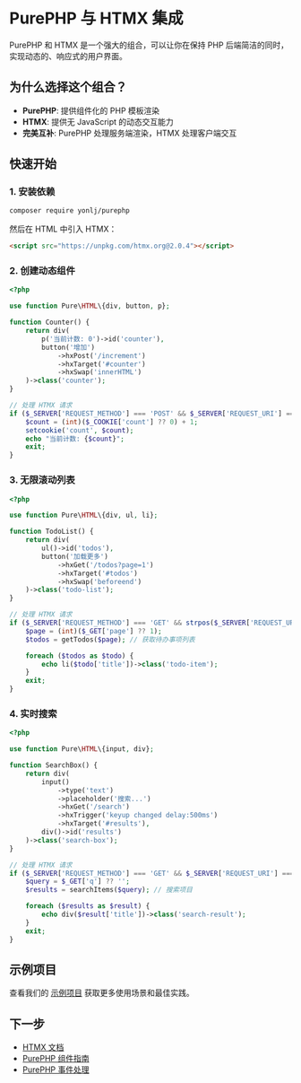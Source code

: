 # PurePHP 与 HTMX 集成

PurePHP 和 HTMX 是一个强大的组合，可以让你在保持 PHP 后端简洁的同时，实现动态的、响应式的用户界面。

## 为什么选择这个组合？

- **PurePHP**: 提供组件化的 PHP 模板渲染
- **HTMX**: 提供无 JavaScript 的动态交互能力
- **完美互补**: PurePHP 处理服务端渲染，HTMX 处理客户端交互

## 快速开始

### 1. 安装依赖

```bash
composer require yonlj/purephp
```

然后在 HTML 中引入 HTMX：

```html
<script src="https://unpkg.com/htmx.org@2.0.4"></script>
```

### 2. 创建动态组件

```php
<?php

use function Pure\HTML\{div, button, p};

function Counter() {
    return div(
        p('当前计数: 0')->id('counter'),
        button('增加')
            ->hxPost('/increment')
            ->hxTarget('#counter')
            ->hxSwap('innerHTML')
    )->class('counter');
}

// 处理 HTMX 请求
if ($_SERVER['REQUEST_METHOD'] === 'POST' && $_SERVER['REQUEST_URI'] === '/increment') {
    $count = (int)($_COOKIE['count'] ?? 0) + 1;
    setcookie('count', $count);
    echo "当前计数: {$count}";
    exit;
}
```

### 3. 无限滚动列表

```php
<?php

use function Pure\HTML\{div, ul, li};

function TodoList() {
    return div(
        ul()->id('todos'),
        button('加载更多')
            ->hxGet('/todos?page=1')
            ->hxTarget('#todos')
            ->hxSwap('beforeend')
    )->class('todo-list');
}

// 处理 HTMX 请求
if ($_SERVER['REQUEST_METHOD'] === 'GET' && strpos($_SERVER['REQUEST_URI'], '/todos') === 0) {
    $page = (int)($_GET['page'] ?? 1);
    $todos = getTodos($page); // 获取待办事项列表

    foreach ($todos as $todo) {
        echo li($todo['title'])->class('todo-item');
    }
    exit;
}
```

### 4. 实时搜索

```php
<?php

use function Pure\HTML\{input, div};

function SearchBox() {
    return div(
        input()
            ->type('text')
            ->placeholder('搜索...')
            ->hxGet('/search')
            ->hxTrigger('keyup changed delay:500ms')
            ->hxTarget('#results'),
        div()->id('results')
    )->class('search-box');
}

// 处理 HTMX 请求
if ($_SERVER['REQUEST_METHOD'] === 'GET' && $_SERVER['REQUEST_URI'] === '/search') {
    $query = $_GET['q'] ?? '';
    $results = searchItems($query); // 搜索项目

    foreach ($results as $result) {
        echo div($result['title'])->class('search-result');
    }
    exit;
}
```



## 示例项目

查看我们的 [示例项目](https://github.com/yourusername/purephp-htmx-example) 获取更多使用场景和最佳实践。

## 下一步

- [HTMX 文档](https://htmx.org/docs/)
- [PurePHP 组件指南](/zh/guide/components)
- [PurePHP 事件处理](/zh/guide/events)
